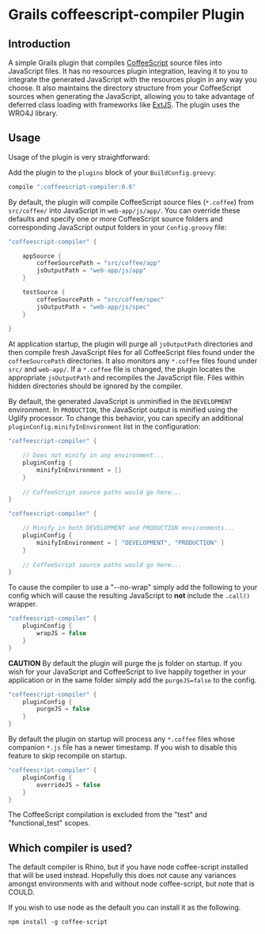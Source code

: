 Grails coffeescript-compiler Plugin
===================================

## Introduction

A simple Grails plugin that compiles [CoffeeScript](http://coffeescript.org/) source files into JavaScript files. It has no resources plugin integration, leaving it to you to integrate the generated JavaScript with the resources plugin in any way you choose. It also maintains the directory structure from your CoffeeScript sources when generating the JavaScript, allowing you to take advantage of deferred class loading with frameworks like [ExtJS](http://www.sencha.com/products/extjs). The plugin uses the WRO4J library.

## Usage
Usage of the plugin is very straightforward:

Add the plugin to the `plugins` block of your `BuildConfig.groovy`:

```groovy
compile ":coffeescript-compiler:0.6"
```

By default, the plugin will compile CoffeeScript source files (`*.coffee`) from `src/coffee/` into JavaScript in `web-app/js/app/`. You can override these defaults and specify one or more CoffeeScript source folders and corresponding JavaScript output folders in your `Config.groovy` file:

```groovy
"coffeescript-compiler" {

	appSource {
		coffeeSourcePath = "src/coffee/app"
		jsOutputPath = "web-app/js/app"
	}

	testSource {
		coffeeSourcePath = "src/coffee/spec"
		jsOutputPath = "web-app/js/spec"
	}
	
}
```

At application startup, the plugin will purge all `jsOutputPath` directories and then compile fresh JavaScript files for all CoffeeScript files found under the `coffeeSourcePath` directories. It also monitors any `*.coffee` files found under `src/` and `web-app/`. If a `*.coffee` file is changed, the plugin locates the appropriate `jsOutputPath` and recompiles the JavaScript file. Files within hidden directories should be ignored by the compiler.

By default, the generated JavaScript is unminified in the `DEVELOPMENT` environment. In `PRODUCTION`, the JavaScript output is minified using the Uglify processor. To change this behavior, you can specify an additional `pluginConfig.minifyInEnvironment` list in the configuration:

```groovy
"coffeescript-compiler" {

	// Does not minify in any environment...
	pluginConfig {
		minifyInEnvironment = []
	}
	
	// CoffeeScript source paths would go here...
}
```  

```groovy
"coffeescript-compiler" {

	// Minify in both DEVELOPMENT and PRODUCTION environments...
	pluginConfig {
		minifyInEnvironment = [ "DEVELOPMENT", "PRODUCTION" ]
	}
	
	// CoffeeScript source paths would go here...
}
```

To cause the compiler to use a "--no-wrap" simply add the following to your config which will cause the resulting JavaScript to **not** include the `.call()` wrapper.

```groovy
"coffeescript-compiler" {
	pluginConfig {
	    wrapJS = false
	}
}
```

**CAUTION** By default the plugin will purge the js folder on startup.  If you wish for your JavaScript and CoffeeScript to live happily together in your application or in the same folder simply add the `purgeJS=false` to the config.

```groovy
"coffeescript-compiler" {
	pluginConfig {
	    purgeJS = false
	}
}
```

By default the plugin on startup will process any `*.coffee` files whose companion `*.js` file has a newer timestamp.  If you wish to disable this feature to skip recompile on startup.

```groovy
"coffeescript-compiler" {
	pluginConfig {
	    overrideJS = false
	}
}
```

The CoffeeScript compilation is excluded from the "test" and "functional_test" scopes.

Which compiler is used?
-------------------------
The default compiler is Rhino, but if you have node coffee-script installed that will be used instead.  Hopefully this does not cause any variances amongst environments with and without node coffee-script, but note that is COULD.

If you wish to use node as the default you can install it as the following.

`npm install -g coffee-script`

